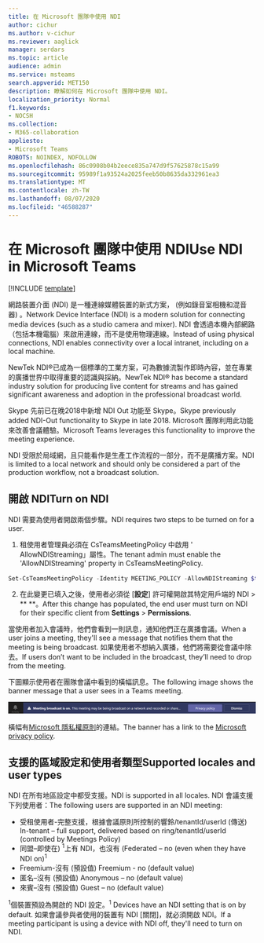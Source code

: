 ```yaml
---
title: 在 Microsoft 團隊中使用 NDI
author: cichur
ms.author: v-cichur
ms.reviewer: aaglick
manager: serdars
ms.topic: article
audience: admin
ms.service: msteams
search.appverid: MET150
description: 瞭解如何在 Microsoft 團隊中使用 NDI。
localization_priority: Normal
f1.keywords:
- NOCSH
ms.collection:
- M365-collaboration
appliesto:
- Microsoft Teams
ROBOTS: NOINDEX, NOFOLLOW
ms.openlocfilehash: 86c0908b04b2eece835a747d9f57625878c15a99
ms.sourcegitcommit: 95989f1a93524a2025feeb50b8635da332961ea3
ms.translationtype: MT
ms.contentlocale: zh-TW
ms.lasthandoff: 08/07/2020
ms.locfileid: "46588287"
---
```

# <a name="use-ndi-in-microsoft-teams"></a><span data-ttu-id="0bdfe-103">在 Microsoft 團隊中使用 NDI</span><span class="sxs-lookup"><span data-stu-id="0bdfe-103">Use NDI in Microsoft Teams</span></span>

[!INCLUDE [template](includes/preview-feature.md)]

<span data-ttu-id="0bdfe-104">網路裝置介面 (NDI) 是一種連線媒體裝置的新式方案， (例如錄音室相機和混音器) 。</span><span class="sxs-lookup"><span data-stu-id="0bdfe-104">Network Device Interface (NDI) is a modern solution for connecting media devices (such as a studio camera and mixer).</span></span> <span data-ttu-id="0bdfe-105">NDI 會透過本機內部網路（包括本機電腦）來啟用連線，而不是使用物理連線。</span><span class="sxs-lookup"><span data-stu-id="0bdfe-105">Instead of using physical connections, NDI enables connectivity over a local intranet, including on a local machine.</span></span>

<span data-ttu-id="0bdfe-106">NewTek NDI®已成為一個標準的工業方案，可為數據流製作即時內容，並在專業的廣播世界中取得重要的認識與採納。</span><span class="sxs-lookup"><span data-stu-id="0bdfe-106">NewTek NDI® has become a standard industry solution for producing live content for streams and has gained significant awareness and adoption in the professional broadcast world.</span></span>

<span data-ttu-id="0bdfe-107">Skype 先前已在晚2018中新增 NDI Out 功能至 Skype。</span><span class="sxs-lookup"><span data-stu-id="0bdfe-107">Skype previously added NDI-Out functionality to Skype in late 2018.</span></span> <span data-ttu-id="0bdfe-108">Microsoft 團隊利用此功能來改善會議體驗。</span><span class="sxs-lookup"><span data-stu-id="0bdfe-108">Microsoft Teams leverages this functionality to improve the meeting experience.</span></span>

<span data-ttu-id="0bdfe-109">NDI 受限於局域網，且只能看作是生產工作流程的一部分，而不是廣播方案。</span><span class="sxs-lookup"><span data-stu-id="0bdfe-109">NDI is limited to a local network and should only be considered a part of the production workflow, not a broadcast solution.</span></span>

## <a name="turn-on-ndi"></a><span data-ttu-id="0bdfe-110">開啟 NDI</span><span class="sxs-lookup"><span data-stu-id="0bdfe-110">Turn on NDI</span></span>

<span data-ttu-id="0bdfe-111">NDI 需要為使用者開啟兩個步驟。</span><span class="sxs-lookup"><span data-stu-id="0bdfe-111">NDI requires two steps to be turned on for a user.</span></span>

1. <span data-ttu-id="0bdfe-112">租使用者管理員必須在 CsTeamsMeetingPolicy 中啟用 ' AllowNDIStreaming」屬性。</span><span class="sxs-lookup"><span data-stu-id="0bdfe-112">The tenant admin must enable the 'AllowNDIStreaming' property in CsTeamsMeetingPolicy.</span></span>

```PowerShell
Set-CsTeamsMeetingPolicy -Identity MEETING_POLICY -AllowNDIStreaming $true
```

2. <span data-ttu-id="0bdfe-113">在此變更已填入之後，使用者必須從 [**設定**] 許可權開啟其特定用戶端的 NDI  >  \*\* \*\*。</span><span class="sxs-lookup"><span data-stu-id="0bdfe-113">After this change has populated, the end user must turn on NDI for their specific client from **Settings** > **Permissions**.</span></span>

<span data-ttu-id="0bdfe-114">當使用者加入會議時，他們會看到一則訊息，通知他們正在廣播會議。</span><span class="sxs-lookup"><span data-stu-id="0bdfe-114">When a user joins a meeting, they'll see a message that notifies them that the meeting is being broadcast.</span></span> <span data-ttu-id="0bdfe-115">如果使用者不想納入廣播，他們將需要從會議中除去。</span><span class="sxs-lookup"><span data-stu-id="0bdfe-115">If users don’t want to be included in the broadcast, they’ll need to drop from the meeting.</span></span>

<span data-ttu-id="0bdfe-116">下圖顯示使用者在團隊會議中看到的橫幅訊息。</span><span class="sxs-lookup"><span data-stu-id="0bdfe-116">The following image shows the banner message that a user sees in a Teams meeting.</span></span>

![顯示在團隊會議中的 NDI 橫幅影像。](media/NDI-disclosure.png)

<span data-ttu-id="0bdfe-118">橫幅有[Microsoft 隱私權原則](https://aka.ms/teamsprivacy)的連結。</span><span class="sxs-lookup"><span data-stu-id="0bdfe-118">The banner has a link to the [Microsoft privacy policy](https://aka.ms/teamsprivacy).</span></span>

## <a name="supported-locales-and-user-types"></a><span data-ttu-id="0bdfe-119">支援的區域設定和使用者類型</span><span class="sxs-lookup"><span data-stu-id="0bdfe-119">Supported locales and user types</span></span>

<span data-ttu-id="0bdfe-120">NDI 在所有地區設定中都受支援。</span><span class="sxs-lookup"><span data-stu-id="0bdfe-120">NDI is supported in all locales.</span></span> <span data-ttu-id="0bdfe-121">NDI 會議支援下列使用者：</span><span class="sxs-lookup"><span data-stu-id="0bdfe-121">The following users are supported in an NDI meeting:</span></span>

- <span data-ttu-id="0bdfe-122">受租使用者-完整支援，根據會議原則所控制的響鈴/tenantId/userId (傳送) </span><span class="sxs-lookup"><span data-stu-id="0bdfe-122">In-tenant – full support, delivered based on ring/tenantId/userId (controlled by Meetings Policy)</span></span>
- <span data-ttu-id="0bdfe-123">同盟–即使在) <sup>1</sup>上有 NDI，也沒有 (</span><span class="sxs-lookup"><span data-stu-id="0bdfe-123">Federated – no (even when they have NDI on)<sup>1</sup></span></span>
- <span data-ttu-id="0bdfe-124">Freemium-沒有 (預設值) </span><span class="sxs-lookup"><span data-stu-id="0bdfe-124">Freemium - no (default value)</span></span>
- <span data-ttu-id="0bdfe-125">匿名–沒有 (預設值) </span><span class="sxs-lookup"><span data-stu-id="0bdfe-125">Anonymous – no (default value)</span></span>
- <span data-ttu-id="0bdfe-126">來賓–沒有 (預設值) </span><span class="sxs-lookup"><span data-stu-id="0bdfe-126">Guest – no  (default value)</span></span>

<span data-ttu-id="0bdfe-127"><sup>1</sup>個裝置預設為開啟的 NDI 設定。</span><span class="sxs-lookup"><span data-stu-id="0bdfe-127"><sup>1</sup> Devices have an NDI setting that is on by default.</span></span> <span data-ttu-id="0bdfe-128">如果會議參與者使用的裝置有 NDI [關閉]，就必須開啟 NDI。</span><span class="sxs-lookup"><span data-stu-id="0bdfe-128">If a meeting participant is using a device with NDI off, they'll need to turn on NDI.</span></span>
